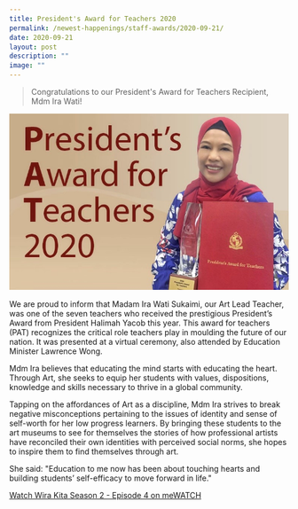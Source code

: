 ```yaml
---
title: President's Award for Teachers 2020
permalink: /newest-happenings/staff-awards/2020-09-21/
date: 2020-09-21
layout: post
description: ""
image: ""
---
```


> Congratulations to our President's Award for Teachers Recipient, Mdm Ira Wati!

![](/images/ira.jpg)

We are proud to inform that Madam Ira Wati Sukaimi, our Art Lead Teacher, was one of the seven teachers who received the prestigious President’s Award from President Halimah Yacob this year. This award for teachers (PAT) recognizes the critical role teachers play in moulding the future of our nation. It was presented at a virtual ceremony, also attended by Education Minister Lawrence Wong.

Mdm Ira believes that educating the mind starts with educating the heart. Through Art, she seeks to equip her students with values, dispositions, knowledge and skills necessary to thrive in a global community.

Tapping on the affordances of Art as a discipline, Mdm Ira strives to break negative misconceptions pertaining to the issues of identity and sense of self-worth for her low progress learners. By bringing these students to the art museums to see for themselves the stories of how professional artists have reconciled their own identities with perceived social norms, she hopes to inspire them to find themselves through art.

She said: "Education to me now has been about touching hearts and building students’ self-efficacy to move forward in life."

[Watch Wira Kita Season 2 - Episode 4 on meWATCH](https://www.mewatch.sg/en/series/wira-kita-s2/ep4/1014579)
